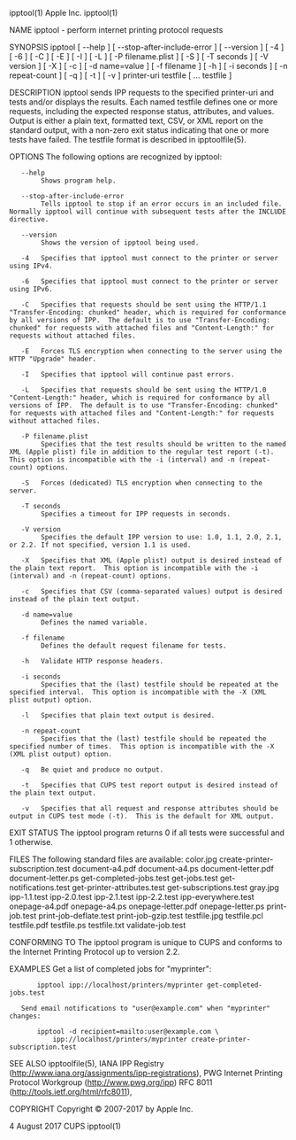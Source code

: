 ipptool(1)                                                                                                                                             Apple Inc.                                                                                                                                            ipptool(1)

NAME
       ipptool - perform internet printing protocol requests

SYNOPSIS
       ipptool  [  --help ] [ --stop-after-include-error ] [ --version ] [ -4 ] [ -6 ] [ -C ] [ -E ] [ -I ] [ -L ] [ -P filename.plist ] [ -S ] [ -T seconds ] [ -V version ] [ -X ] [ -c ] [ -d name=value ] [ -f filename ] [ -h ] [ -i seconds ] [ -n repeat-count ] [ -q ] [ -t ] [ -v ] printer-uri testfile [ ...
       testfile ]

DESCRIPTION
       ipptool sends IPP requests to the specified printer-uri and tests and/or displays the results.  Each named testfile defines one or more requests, including the expected response status, attributes, and values.  Output is either a plain text, formatted text, CSV, or XML report  on  the  standard  output,
       with a non-zero exit status indicating that one or more tests have failed.  The testfile format is described in ipptoolfile(5).

OPTIONS
       The following options are recognized by ipptool:

       --help
            Shows program help.

       --stop-after-include-error
            Tells ipptool to stop if an error occurs in an included file. Normally ipptool will continue with subsequent tests after the INCLUDE directive.

       --version
            Shows the version of ipptool being used.

       -4   Specifies that ipptool must connect to the printer or server using IPv4.

       -6   Specifies that ipptool must connect to the printer or server using IPv6.

       -C   Specifies that requests should be sent using the HTTP/1.1 "Transfer-Encoding: chunked" header, which is required for conformance by all versions of IPP.  The default is to use "Transfer-Encoding: chunked" for requests with attached files and "Content-Length:" for requests without attached files.

       -E   Forces TLS encryption when connecting to the server using the HTTP "Upgrade" header.

       -I   Specifies that ipptool will continue past errors.

       -L   Specifies that requests should be sent using the HTTP/1.0 "Content-Length:" header, which is required for conformance by all versions of IPP.  The default is to use "Transfer-Encoding: chunked" for requests with attached files and "Content-Length:" for requests without attached files.

       -P filename.plist
            Specifies that the test results should be written to the named XML (Apple plist) file in addition to the regular test report (-t).  This option is incompatible with the -i (interval) and -n (repeat-count) options.

       -S   Forces (dedicated) TLS encryption when connecting to the server.

       -T seconds
            Specifies a timeout for IPP requests in seconds.

       -V version
            Specifies the default IPP version to use: 1.0, 1.1, 2.0, 2.1, or 2.2. If not specified, version 1.1 is used.

       -X   Specifies that XML (Apple plist) output is desired instead of the plain text report.  This option is incompatible with the -i (interval) and -n (repeat-count) options.

       -c   Specifies that CSV (comma-separated values) output is desired instead of the plain text output.

       -d name=value
            Defines the named variable.

       -f filename
            Defines the default request filename for tests.

       -h   Validate HTTP response headers.

       -i seconds
            Specifies that the (last) testfile should be repeated at the specified interval.  This option is incompatible with the -X (XML plist output) option.

       -l   Specifies that plain text output is desired.

       -n repeat-count
            Specifies that the (last) testfile should be repeated the specified number of times.  This option is incompatible with the -X (XML plist output) option.

       -q   Be quiet and produce no output.

       -t   Specifies that CUPS test report output is desired instead of the plain text output.

       -v   Specifies that all request and response attributes should be output in CUPS test mode (-t).  This is the default for XML output.

EXIT STATUS
       The ipptool program returns 0 if all tests were successful and 1 otherwise.

FILES
       The following standard files are available:
       color.jpg
       create-printer-subscription.test
       document-a4.pdf
       document-a4.ps
       document-letter.pdf
       document-letter.ps
       get-completed-jobs.test
       get-jobs.test
       get-notifications.test
       get-printer-attributes.test
       get-subscriptions.test
       gray.jpg
       ipp-1.1.test
       ipp-2.0.test
       ipp-2.1.test
       ipp-2.2.test
       ipp-everywhere.test
       onepage-a4.pdf
       onepage-a4.ps
       onepage-letter.pdf
       onepage-letter.ps
       print-job.test
       print-job-deflate.test
       print-job-gzip.test
       testfile.jpg
       testfile.pcl
       testfile.pdf
       testfile.ps
       testfile.txt
       validate-job.test

CONFORMING TO
       The ipptool program is unique to CUPS and conforms to the Internet Printing Protocol up to version 2.2.

EXAMPLES
       Get a list of completed jobs for "myprinter":

           ipptool ipp://localhost/printers/myprinter get-completed-jobs.test

       Send email notifications to "user@example.com" when "myprinter" changes:

           ipptool -d recipient=mailto:user@example.com \
               ipp://localhost/printers/myprinter create-printer-subscription.test

SEE ALSO
       ipptoolfile(5), IANA IPP Registry (http://www.iana.org/assignments/ipp-registrations), PWG Internet Printing Protocol Workgroup (http://www.pwg.org/ipp) RFC 8011 (http://tools.ietf.org/html/rfc8011),

COPYRIGHT
       Copyright © 2007-2017 by Apple Inc.

4 August 2017                                                                                                                                             CUPS                                                                                                                                               ipptool(1)
